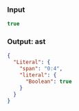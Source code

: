 ### Input
```js
true
```

### Output: ast
```json
{
  "Literal": {
    "span": "0:4",
    "literal": {
      "Boolean": true
    }
  }
}
```
